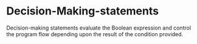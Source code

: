 # Decision-Making-statements
Decision-making statements evaluate the Boolean expression and control the program flow depending upon the result of the condition provided. 
